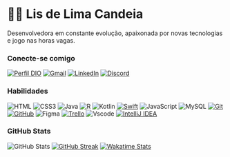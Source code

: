 # 👋🏻 Lis de Lima Candeia

Desenvolvedora em constante evolução, apaixonada por novas tecnologias e jogo nas horas vagas.

### Conecte-se comigo

[![Perfil DIO](https://img.shields.io/badge/-Meu%20Perfil%20na%20DIO-F08080?style=for-the-badge)](https://www.dio.me/users/liscandeia523)
[![Gmail](https://img.shields.io/badge/-Email-fbc3c3?style=for-the-badge&logo=microsoft-outlook&logoColor=ec0e0e)](mailto:liscandeia523@gmail.com)
[![LinkedIn](https://img.shields.io/badge/-LinkedIn-007ACC?style=for-the-badge&logo=linkedin&logoColor=FFF)](https://www.linkedin.com/in/lis-lima-candeia/)
[![Discord](https://img.shields.io/badge/Discord-7289DA?style=for-the-badge&logo=discord&logoColor=white)](https://https://discord.com/channels/@lis777/)
### Habilidades

![HTML](https://img.shields.io/badge/HTML-ec490e?style=for-the-badge&logo=html5&logoColor=FFF)
![CSS3](https://img.shields.io/badge/CSS3-007ACC?style=for-the-badge&logo=css3&logoColor=FFF)
![Java](https://img.shields.io/badge/java-%ec0e0e.svg?style=for-the-badge&logo=openjdk&logoColor=white)
![R](https://img.shields.io/badge/R-276DC3?style=for-the-badge&logo=r&logoColor=white)
![Kotlin](https://img.shields.io/badge/Kotlin-0095D5?&style=for-the-badge&logo=kotlin&logoColor=white)
[![Swift](https://img.shields.io/badge/Swift-FA7343?&style=for-the-badge&logo=swift&logoColor=white)](link)
![JavaScript](https://img.shields.io/badge/JavaScript-000?style=for-the-badge&logo=javascript&logoColor=F0DB4F)
![MySQL](https://img.shields.io/badge/MySQL-FA7343?style=for-the-badge&logo=mysql&logoColor=white)
[![Git](https://img.shields.io/badge/Git-FA7343?style=for-the-badge&logo=git&logoColor=FFF)](https://git-scm.com/doc)
[![GitHub](https://img.shields.io/badge/GitHub-000?style=for-the-badge&logo=github&logoColor=FFF)](https://docs.github.com/)
![Figma](https://img.shields.io/badge/Figma-696969?style=for-the-badge&logo=figma&logoColor=figma)
[![Trello](https://img.shields.io/badge/Trello-0079BF?&style=for-the-badge&logo=trello&logoColor=white)](link)
![Vscode](https://img.shields.io/badge/Vscode-007ACC?style=for-the-badge&logo=visual-studio-code&logoColor=white)
[![IntelliJ IDEA](https://img.shields.io/badge/IntelliJ_IDEA-a70eec?&style=for-the-badge&logo=intellij-idea&logoColor=white)](link)



### GitHub Stats
![GitHub Stats](https://github-readme-stats.vercel.app/api?username=liscandeia&theme=transparent&bg_color=ff6060&border_color=FFF&show_icons=true&icon_color=FFF&title_color=FFF&text_color=FFF)
[![GitHub Streak](https://streak-stats.demolab.com/?user=liscandeia&theme=material&background=ff6060&border=FFFC&dates=FFF)](https://git.io/streak-stats)
[![Wakatime Stats](https://github-readme-stats.vercel.app/api/wakatime?username=liscandeia)](https://wakatime.com/)


